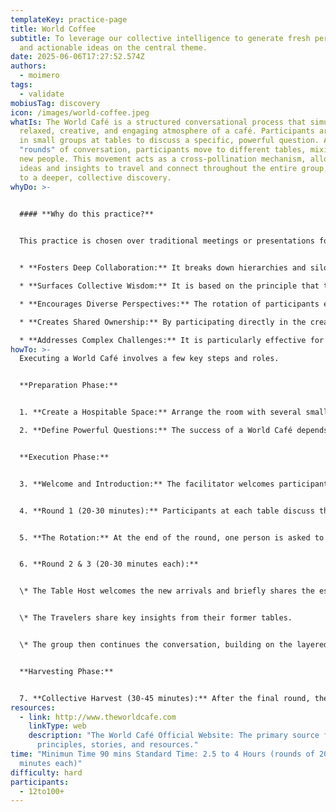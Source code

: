 ```yaml
---
templateKey: practice-page
title: World Coffee
subtitle: To leverage our collective intelligence to generate fresh perspectives
  and actionable ideas on the central theme.
date: 2025-06-06T17:27:52.574Z
authors:
  - moimero
tags:
  - validate
mobiusTag: discovery
icon: /images/world-coffee.jpeg
whatIs: The World Café is a structured conversational process that simulates the
  relaxed, creative, and engaging atmosphere of a café. Participants are seated
  in small groups at tables to discuss a specific, powerful question. After set
  "rounds" of conversation, participants move to different tables, mixing with
  new people. This movement acts as a cross-pollination mechanism, allowing
  ideas and insights to travel and connect throughout the entire group, leading
  to a deeper, collective discovery.
whyDo: >-
  

  #### **Why do this practice?**


  This practice is chosen over traditional meetings or presentations for several key reasons:


  * **Fosters Deep Collaboration:** It breaks down hierarchies and silos, encouraging authentic dialogue among people who might not normally interact.

  * **Surfaces Collective Wisdom:** It is based on the principle that the knowledge and answers a group seeks are already present within its members. The Café provides a method to surface this collective wisdom.

  * **Encourages Diverse Perspectives:** The rotation of participants ensures that ideas are examined from multiple viewpoints, leading to more robust and innovative solutions.

  * **Creates Shared Ownership:** By participating directly in the creation of ideas and solutions, individuals feel a greater sense of ownership and are more likely to be committed to follow-up actions.

  * **Addresses Complex Challenges:** It is particularly effective for exploring complex, adaptive challenges that do not have a single, simple answer.
howTo: >-
  Executing a World Café involves a few key steps and roles.


  **Preparation Phase:**


  1. **Create a Hospitable Space:** Arrange the room with several small tables (for 4-5 people each) to feel like a café. Cover tables with paper "tablecloths" and provide plenty of colorful markers for doodling and writing down ideas.

  2. **Define Powerful Questions:** The success of a World Café depends on the quality of its questions. They should be open-ended, relevant to the group, and thought-provoking. You can use one question for all rounds or a series of questions that build on each other.


  **Execution Phase:** 


  3. **Welcome and Introduction:** The facilitator welcomes participants, explains the purpose of the session, the process (including the rotations), and the "Café Etiquette" (e.g., focus on what matters, contribute your thinking, listen to understand, connect diverse perspectives). 


  4. **Round 1 (20-30 minutes):** Participants at each table discuss the first powerful question. They are encouraged to write, draw, and connect ideas on their paper tablecloths. 


  5. **The Rotation:** At the end of the round, one person is asked to remain at the table as the "Table Host." All other participants ("Travelers") move to a different table. 


  6. **Round 2 & 3 (20-30 minutes each):** 


  \* The Table Host welcomes the new arrivals and briefly shares the essence of the previous conversation. 


  \* The Travelers share key insights from their former tables. 


  \* The group then continues the conversation, building on the layered ideas. This cycle is typically repeated for 2-3 rounds.


  **Harvesting Phase:** 


  7. **Collective Harvest (30-45 minutes):** After the final round, the entire group comes together to "harvest" the collective discoveries. A facilitator asks the group to share patterns, themes, key insights, and deeper questions that emerged from their conversations. These are captured on a flip chart or whiteboard for everyone to see, creating a visual map of the group's collective intelligence.
resources:
  - link: http://www.theworldcafe.com
    linkType: web
    description: "The World Café Official Website: The primary source for
      principles, stories, and resources."
time: "Minimun Time 90 mins Standard Time: 2.5 to 4 Hours (rounds of 20-30
  minutes each)"
difficulty: hard
participants:
  - 12to100+
---
```

